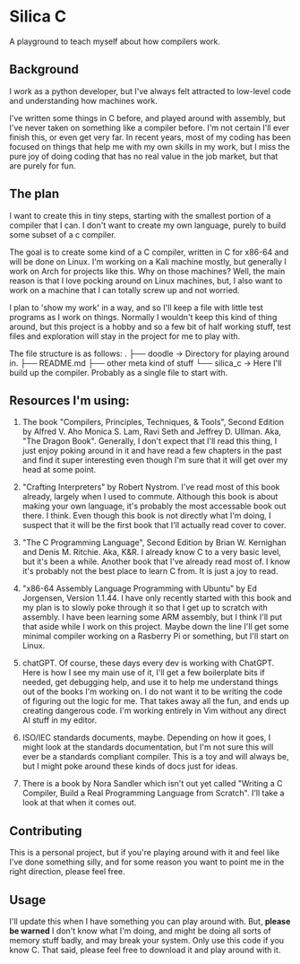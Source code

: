 # Silica C

A playground to teach myself about how compilers work.


## Background

I work as a python developer, but I've always felt attracted to low-level code
and understanding how machines work.

I've written some things in C before, and played around with assembly, but I've
never taken on something like a compiler before.  I'm not certain I'll ever finish
this, or even get very far.  In recent years, most of my coding has been focused on
things that help me with my own skills in my work, but I miss the pure joy of
doing coding that has no real value in the job market, but that are purely for fun.


## The plan

I want to create this in tiny steps, starting with the smallest portion of a compiler
that I can.  I don't want to create my own language, purely to build some subset of
a c compiler.

The goal is to create some kind of a C compiler, written in C for x86-64 and will be done
on Linux.  I'm working on a Kali machine mostly, but generally I work on Arch for projects
like this.  Why on those machines?  Well, the main reason is that I love pocking around
on Linux machines, but, I also want to work on a machine that I can totally screw up
and not worried.

I plan to 'show my work' in a way, and so I'll keep a file with little test programs
as I work on things.  Normally I wouldn't keep this kind of thing around, but
this project is a hobby and so a few bit of half working stuff, test files
and exploration will stay in the project for me to play with.

The file structure is as follows:
.
├── doodle -> Directory for playing around in.
├── README.md
├── other meta kind of stuff
└── silica_c -> Here I'll build up the compiler.  Probably as a single file to start with.


## Resources I'm using:

1. The book "Compilers, Principles, Techniques, & Tools", Second Edition by Alfred V. Aho
Monica S. Lam, Ravi Seth and Jeffrey D. Ullman.  Aka, "The Dragon Book".  Generally, I don't
expect that I'll read this thing, I just enjoy poking around in it and have read a few chapters
in the past and find it super interesting even though I'm sure that it will get over my head at
some point.

2. "Crafting Interpreters" by Robert Nystrom.  I've read most of this book already, largely
when I used to commute.  Although this book is about making your own language, it's probably
the most accessable book out there.  I think.  Even though this book is not directly what I'm
doing, I suspect that it will be the first book that I'll actually read cover to cover.

3. "The C Programming Language", Second Edition by Brian W. Kernighan and Denis M. Ritchie.  Aka, K&R.
I already know C to a very basic level, but it's been a while.  Another book that I've already
read most of.  I know it's probably not the best place to learn C from.  It is just a joy to read.

4. "x86-64 Assembly Language Programming with Ubuntu" by Ed Jorgensen, Version 1.1.44.  I have only recently
started with this book and my plan is to slowly poke through it so that I get up to scratch
with assembly.  I have been learning some ARM assembly, but I think I'll put that aside while
I work on this project.  Maybe down the line I'll get some minimal compiler working
on a Rasberry Pi or something, but I'll start on Linux.

5. chatGPT.  Of course, these days every dev is working with ChatGPT.  Here is how I see my main
use of it, I'll get a few boilerplate bits if needed, get debugging help, and use it to help
me understand things out of the books I'm working on.  I do not want it to be writing
the code of figuring out the logic for me.  That takes away all the fun, and ends up creating
dangerous code.  I'm working entirely in Vim without any direct AI stuff in my editor.

6. ISO/IEC standards documents, maybe.  Depending on how it goes, I might look at the standards
documentation, but I'm not sure this will ever be a standards compliant compiler.  This is a toy
and will always be, but I might poke around these kinds of docs just for ideas.

7. There is a book by Nora Sandler which isn't out yet called "Writing a C Compiler, Build a Real Programming Language
from Scratch".  I'll take a look at that when it comes out.



## Contributing

This is a personal project, but if you're playing around with it and feel like I've done something
silly, and for some reason you want to point me in the right direction, please feel free.


## Usage

I'll update this when I have something you can play around with.  But, **please be warned** I
don't know what I'm doing, and might be doing all sorts of memory stuff badly, and may break your system.
Only use this code if you know C.  That said, please feel free to download it and play around with it.

